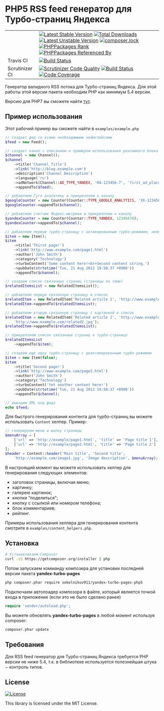 PHP5 RSS feed генератор для Турбо-страниц Яндекса
=====================================

|  |  |
|----------------|--------------------------------------------------------------------------------------------------------------------------------------------------------------------------------------------------------------------------------------------------------------------------------------------------------------------------------------------------------------------------------------------------------------------------------------------------------------------------------------------------------------------------------------------------------------------------------------------------------------------------------------------------------------------------------------------------------------------------------------------------------------------------------------------------------------------------------------------------------------------------------------------------------------------------------------------------------------------------------------------|
|  | [![Latest Stable Version](https://poser.pugx.org/sokolnikov911/yandex-turbo-pages-php5/v/stable)](https://packagist.org/packages/sokolnikov911/yandex-turbo-pages-php5) [![Total Downloads](https://poser.pugx.org/sokolnikov911/yandex-turbo-pages-php5/downloads)](https://packagist.org/packages/sokolnikov911/yandex-turbo-pages-php5) [![Latest Unstable Version](https://poser.pugx.org/sokolnikov911/yandex-turbo-pages-php5/v/unstable)](https://packagist.org/packages/sokolnikov911/yandex-turbo-pages-php5) [![composer.lock](https://poser.pugx.org/sokolnikov911/yandex-turbo-pages-php5/composerlock)](https://packagist.org/packages/sokolnikov911/yandex-turbo-pages-php5) [![PHPPackages Rank](http://phppackages.org/p/sokolnikov911/yandex-turbo-pages-php5/badge/rank.svg)](http://phppackages.org/p/sokolnikov911/yandex-turbo-pages-php5) [![PHPPackages Referenced By](http://phppackages.org/p/sokolnikov911/yandex-turbo-pages-php5/badge/referenced-by.svg)](http://phppackages.org/p/sokolnikov911/yandex-turbo-pages-php5) |
| Travis CI | [![Build Status](https://travis-ci.org/sokolnikov911/yandex-turbo-pages-php5.svg?branch=master)](https://travis-ci.org/sokolnikov911/yandex-turbo-pages-php5) |
| Scrutinizer CI | [![Scrutinizer Code Quality](https://scrutinizer-ci.com/g/sokolnikov911/yandex-turbo-pages-php5/badges/quality-score.png?b=master)](https://scrutinizer-ci.com/g/sokolnikov911/yandex-turbo-pages-php5/?branch=master) [![Build Status](https://scrutinizer-ci.com/g/sokolnikov911/yandex-turbo-pages-php5/badges/build.png?b=master)](https://scrutinizer-ci.com/g/sokolnikov911/yandex-turbo-pages-php5/build-status/master) [![Code Coverage](https://scrutinizer-ci.com/g/sokolnikov911/yandex-turbo-pages-php5/badges/coverage.png?b=master)](https://scrutinizer-ci.com/g/sokolnikov911/yandex-turbo-pages-php5/?branch=master) |

Генератор валидного RSS потока для Турбо-страниц Яндекса. Для этой работы этой версии пакета
необходим PHP как минимум 5.4 версии.

Версию для PHP7 вы сможете найти [тут](https://github.com/sokolnikov911/yandex-turbo-pages).


## Пример использования

Этот рабочий пример вы сможете найти в `examples/example.php`

```php
// Создает фид со всеми необходимыми неймспейсами
$feed = new Feed();

// создает канал с описанием и примером использования рекламного блока РСЯ, прикрепляет канал к фиду
$channel = new Channel();
$channel
    ->title('Channel Title')
    ->link('http://blog.example.com')
    ->description('Channel Description')
    ->language('ru')
    ->adNetwork(Channel::AD_TYPE_YANDEX, 'RA-123456-7', 'first_ad_place')
    ->appendTo($feed);

// добавляем Гугл аналитику и прикрепляем к каналу
$googleCounter = new Counter(Counter::TYPE_GOOGLE_ANALYTICS, 'XX-1234567-89');
$googleCounter->appendTo($channel);

// добавляем счетчик Яндекс-метрики и прикрепляем к каналу
$yandexCounter = new Counter(Counter::TYPE_YANDEX, 12345678);
$yandexCounter->appendTo($channel);

// добавляем первую турбо-страницу с активированным турбо-режимом, необходимым описанием, и прикрепляем ее к каналу
$item = new Item();
$item
    ->title('Thirst page!')
    ->link('http://www.example.com/page1.html')
    ->author('John Smith')
    ->category('Technology')
    ->turboContent('Some content here!<br>Second content string.')
    ->pubDate(strtotime('Tue, 21 Aug 2012 19:50:37 +0900'))
    ->appendTo($channel);

// создаем список связанных страниц (страницы по теме)
$relatedItemsList = new RelatedItemsList();

// добавляем первую связанную страницу в список
$relatedItem = new RelatedItem('Related article 1', 'http://www.example.com/related1.html');
$relatedItem->appendTo($relatedItemsList);

// добавляем вторую связанную страницу с картинкой в список
$relatedItem = new RelatedItem('Related article 2', 'http://www.example.com/related2.html',
    'http://www.example.com/related2.jpg');
$relatedItem->appendTo($relatedItemsList);

// прикрепляем список связанных страниц к турбо-странице
$relatedItemsList
    ->appendTo($item);

// создаем еще одну турбо-страницу с деактивированным турбо-режимом
$item = new Item(false);
$item
    ->title('Second page!')
    ->link('http://www.example.com/page2.html')
    ->author('John Smith')
    ->category('Technology')
    ->turboContent('Yet another content here!')
    ->pubDate(strtotime('Tue, 21 Aug 2012 19:50:37 +0900'))
    ->appendTo($channel);

// выводим XML код фида
echo $feed;
```

Для быстрого генерирования контента для турбо-страниц вы можете использовать `Content` хелпер. Пример:

```php
// генерируем меню и шапку страницы
$menuArray = [
    ['url' => 'http://example/page1.html', 'title' => 'Page title 1'],
    ['url' => 'http://example/page2.html', 'title' => 'Page title 2']
];
$header = Content::header('Main title', 'Second title',
    'http://example.com/image1.jpg', 'Image description', $menuArray);
```

В настроящий момент вы можете использовать хелпер для генерирования следующих элементов:
* заголовок страницы, включая меню;
* картинку;
* галерею картинок;
* кнопки "поделиться";
* кнопку с ссылкой или номером телефона;
* блок комментариев;
* рейтинг.

Примеры использования хелпера для генерирования контента смотрите в `examples/content_helpers.php`.



## Установка


```bash
# Устанавливаем Composer
curl -sS https://getcomposer.org/installer | php
```

Потом запускаем комманду композера для установки последней версии пакета **yandex-turbo-pages**

```bash
php composer.phar require sokolnikov911/yandex-turbo-pages-php5
```

Подключаем автолоадер композора в файле, который является точкой входа в приложение (если это не было сделано ранее)

```php
require 'vendor/autoload.php';
```

Вы можете обновлять **yandex-turbo-pages** в любой момент используя composer:

 ```bash
composer.phar update
 ```
 
 
## Требования

Для RSS feed генератор для Турбо-страниц Яндекса требуется PHP версии не ниже 5.4,
т.к. в библиотеке используется полезнейшая штука − контроль типов.


## License

[![License](https://poser.pugx.org/sokolnikov911/yandex-turbo-pages-php5/license)](https://packagist.org/packages/sokolnikov911/yandex-turbo-pages-php5)

This library is licensed under the MIT License.

